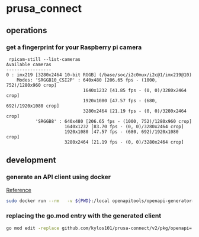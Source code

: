 # prusa_connect

## operations

### get a fingerprint for your Raspberry pi camera

```
 rpicam-still --list-cameras
Available cameras
-----------------
0 : imx219 [3280x2464 10-bit RGGB] (/base/soc/i2c0mux/i2c@1/imx219@10)
    Modes: 'SRGGB10_CSI2P' : 640x480 [206.65 fps - (1000, 752)/1280x960 crop]
                             1640x1232 [41.85 fps - (0, 0)/3280x2464 crop]
                             1920x1080 [47.57 fps - (680, 692)/1920x1080 crop]
                             3280x2464 [21.19 fps - (0, 0)/3280x2464 crop]
           'SRGGB8' : 640x480 [206.65 fps - (1000, 752)/1280x960 crop]
                      1640x1232 [83.70 fps - (0, 0)/3280x2464 crop]
                      1920x1080 [47.57 fps - (680, 692)/1920x1080 crop]
                      3280x2464 [21.19 fps - (0, 0)/3280x2464 crop]
```

## development

### generate an API client using docker

[Reference](https://openapi-generator.tech/docs/installation#docker)

```bash
sudo docker run --rm   -v ${PWD}:/local openapitools/openapi-generator-cli generate   -i /local/specs/prusaconnect.0.22.0.yaml   -g go   -o /local/client
```


### replacing the go.mod entry with the generated client

```bash
go mod edit -replace github.com/kylos101/prusa-connect/v2/pkg/openapi=./pkg/openapi
```
